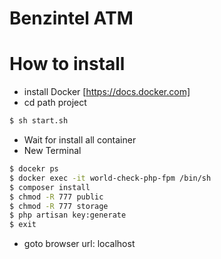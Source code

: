 # Benzintel ATM

# How to install

  - install Docker  [https://docs.docker.com]
  - cd path project
```sh
$ sh start.sh
```
  - Wait for install all container
  - New Terminal
```sh
$ docekr ps
$ docker exec -it world-check-php-fpm /bin/sh
$ composer install
$ chmod -R 777 public
$ chmod -R 777 storage
$ php artisan key:generate
$ exit
```

- goto browser url: localhost
